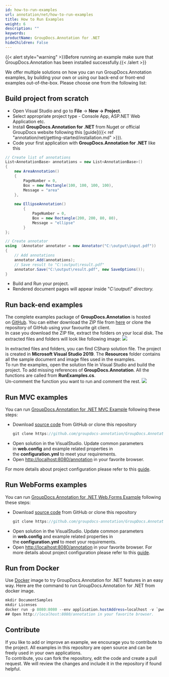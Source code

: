 ```yaml
---
id: how-to-run-examples
url: annotation/net/how-to-run-examples
title: How to Run Examples
weight: 6
description: ""
keywords: 
productName: GroupDocs.Annotation for .NET
hideChildren: False
---
```

{{< alert style="warning" >}}Before running an example make sure that GroupDocs.Annotation has been installed successfully.{{< /alert >}}

We offer multiple solutions on how you can run GroupDocs.Annotation examples, by building your own or using our back-end or front-end examples out-of-the-box.
Please choose one from the following list:


## Build project from scratch
*   Open Visual Studio and go to **File** -> **New **\->** Project**.
*   Select appropriate project type - Console App, ASP.NET Web Application etc.
*   Install **GroupDocs.Annotation for .NET** from Nuget or official GroupDocs website following this [guide]({{< ref "annotation/net/getting-started/installation.md" >}}).
*   Code your first application with **GroupDocs.Annotation for .NET** like this
    
```csharp
// Create list of annotations
List<AnnotationBase> annotations = new List<AnnotationBase>()
{
    new AreaAnnotation()
    {
        PageNumber = 0,
        Box = new Rectangle(100, 100, 100, 100),
        Message = "area"
    },
                
    new EllipseAnnotation()
        {
            PageNumber = 0,
            Box = new Rectangle(200, 200, 80, 80),
            Message = "ellipse"
        }
};

// Create annotator
using  (Annotator annotator = new Annotator("C:\output\input.pdf"))
{
    // Add annotations
    annotator.Add(annotations);
    // Save result to "C:\output\result.pdf"
    annotator.Save("C:\output\result.pdf", new SaveOptions());
}
```
    
*   Build and Run your project. 
*   Rendered document pages will appear inside "*C:\\output\\" *directory*.*

## Run back-end examples

The complete examples package of **GroupDocs.Annotation** is hosted on [GitHub](https://github.com/groupdocs-annotation/GroupDocs.Annotation-for-.NET). You can either download the ZIP file from [here](https://github.com/groupdocs-annotation/GroupDocs.Annotation-for-.NET/archive/master.zip) or clone the repository of GitHub using your favourite git client.  
In case you download the ZIP file, extract the folders on your local disk. The extracted files and folders will look like following image:
![](annotation/net/images/how-to-run-examples.png)

In extracted files and folders, you can find CSharp solution file. The project is created in **Microsoft Visual Studio 2019**. The **Resources** folder contains all the sample document and image files used in the examples.  
To run the examples, open the solution file in Visual Studio and build the project. To add missing references of **GroupDocs.Annotation**. All the functions are called from **RunExamples.cs**.   
Un-comment the function you want to run and comment the rest.
![](annotation/net/images/how-to-run-examples_1.png)

## Run MVC examples

You can run [GroupDocs.Annotation for .NET MVC Example](https://github.com/groupdocs-annotation/GroupDocs.Annotation-for-.NET-MVC) following these steps:
*   Download [source code](https://github.com/groupdocs-annotation/GroupDocs.Annotation-for-.NET-MVC/archive/master.zip) from GitHub or clone this repository 
    ```csharp
    git clone https://github.com/groupdocs-annotation/GroupDocs.Annotation-for-.NET-MVC
    ```
*   Open solution in the VisualStudio. Update common parameters in **web.config** and example related properties in the **configuration.yml** to meet your requirements.  
*   Open [http://localhost:8080/annotation](http://localhost:8080/annotation) in your favorite browser.

For more details about project configuration please refer to this [guide](https://github.com/groupdocs-annotation/GroupDocs.Annotation-for-.NET-MVC#configuration).

## Run WebForms examples

You can run [GroupDocs.Annotation for .NET Web.Forms Example](https://github.com/groupdocs-annotation/GroupDocs.Annotation-for-.NET-WebForms) following these steps:

*   Download [source code](https://github.com/groupdocs-annotation/GroupDocs.Annotation-for-.NET-WebForms/archive/master.zip) from GitHub or clone this repository 
    ```csharp
    git clone https://github.com/groupdocs-annotation/GroupDocs.Annotation-for-.NET-WebForms.git
    ```
*   Open solution in the VisualStudio. Update common parameters in **web.config** and example related properties in the **configuration.yml** to meet your requirements.
*   Open [http://localhost:8080/annotation](http://localhost:8080/annotation) in your favorite browser.
For more details about project configuration please refer to this [guide](https://github.com/groupdocs-annotation/GroupDocs.Annotation-for-.NET-WebForms#configuration).

## Run from Docker

Use [Docker](https://www.docker.com/) image to try GroupDocs.Annotation for .NET features in an easy way. Here are the command to run GroupDocs.Annotation for .NET from docker image.

```csharp
mkdir DocumentSamples
mkdir Licenses
docker run -p 8080:8080 --env application.hostAddress=localhost -v `pwd`/DocumentSamples:/home/groupdocs/app/DocumentSamples -v `pwd`/Licenses:/home/groupdocs/app/Licenses groupdocs/annotation
## Open http://localhost:8080/annotation in your favorite browser.
```

## Contribute

If you like to add or improve an example, we encourage you to contribute to the project. All examples in this repository are open source and can be freely used in your own applications.  
To contribute, you can fork the repository, edit the code and create a pull request. We will review the changes and include it in the repository if found helpful.
